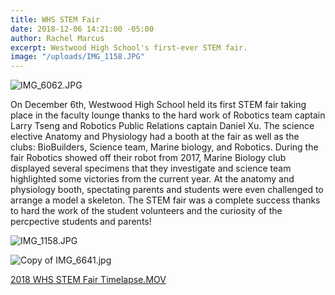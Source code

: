 ```yaml
---
title: WHS STEM Fair
date: 2018-12-06 14:21:00 -05:00
author: Rachel Marcus
excerpt: Westwood High School's first-ever STEM fair.
image: "/uploads/IMG_1158.JPG"
---
```


![IMG_6062.JPG](/uploads/IMG_6062.JPG)

On December 6th, Westwood High School held its first STEM fair taking place in the faculty lounge thanks to the hard work of Robotics team captain Larry Tseng and Robotics Public Relations captain Daniel Xu. The science elective Anatomy and Physiology had a booth at the fair as well as the clubs: BioBuilders, Science team, Marine biology, and Robotics. During the fair Robotics showed off their robot from 2017, Marine Biology club displayed several specimens that they investigate and science team highlighted some victories from the current year. At the anatomy and physiology booth, spectating parents and students were even challenged to arrange a model a skeleton. The STEM fair was a complete success thanks to hard the work of the student volunteers and the curiosity of the percpective students and parents!

![IMG_1158.JPG](/uploads/IMG_1158.JPG)

![Copy of IMG_6641.jpg](/uploads/Copy%20of%20IMG_6641.jpg)

[2018 WHS STEM Fair Timelapse.MOV](/uploads/2018%20WHS%20STEM%20Fair%20Timelapse.MOV)